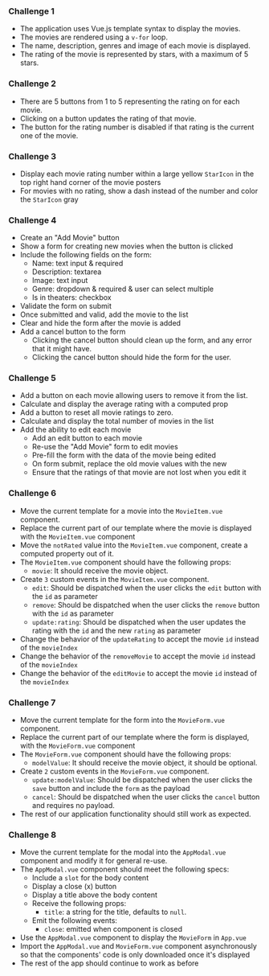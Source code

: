 ### Challenge 1

-   The application uses Vue.js template syntax to display the movies.
-   The movies are rendered using a `v-for` loop.
-   The name, description, genres and image of each movie is displayed.
-   The rating of the movie is represented by stars, with a maximum of 5 stars.

### Challenge 2

-   There are 5 buttons from 1 to 5 representing the rating on for each movie.
-   Clicking on a button updates the rating of that movie.
-   The button for the rating number is disabled if that rating is the current one of the movie.

### Challenge 3

-   Display each movie rating number within a large yellow `StarIcon` in the top right hand corner of the movie posters
-   For movies with no rating, show a dash instead of the number and color the `StarIcon` gray

### Challenge 4

-   Create an "Add Movie" button
-   Show a form for creating new movies when the button is clicked
-   Include the following fields on the form:
    -   Name: text input & required
    -   Description: textarea
    -   Image: text input
    -   Genre: dropdown & required & user can select multiple
    -   Is in theaters: checkbox
-   Validate the form on submit
-   Once submitted and valid, add the movie to the list
-   Clear and hide the form after the movie is added
-   Add a cancel button to the form
    -   Clicking the cancel button should clean up the form, and any error that it might have.
    -   Clicking the cancel button should hide the form for the user.

### Challenge 5

-   Add a button on each movie allowing users to remove it from the list.
-   Calculate and display the average rating with a computed prop
-   Add a button to reset all movie ratings to zero.
-   Calculate and display the total number of movies in the list
-   Add the ability to edit each movie
    -   Add an edit button to each movie
    -   Re-use the "Add Movie" form to edit movies
    -   Pre-fill the form with the data of the movie being edited
    -   On form submit, replace the old movie values with the new
    -   Ensure that the ratings of that movie are not lost when you edit it

### Challenge 6

-   Move the current template for a movie into the `MovieItem.vue` component.
-   Replace the current part of our template where the movie is displayed with the `MovieItem.vue` component
-   Move the `notRated` value into the `MovieItem.vue` component, create a computed property out of it.
-   The `MovieItem.vue` component should have the following props:
    -   `movie`: It should receive the movie object.
-   Create `3` custom events in the `MovieItem.vue` component.
    -   `edit`: Should be dispatched when the user clicks the `edit` button with the `id` as parameter
    -   `remove`: Should be dispatched when the user clicks the `remove` button with the `id` as parameter
    -   `update:rating`: Should be dispatched when the user updates the rating with the `id` and the new `rating` as parameter
-   Change the behavior of the `updateRating` to accept the movie `id` instead of the `movieIndex`
-   Change the behavior of the `removeMovie` to accept the movie `id` instead of the `movieIndex`
-   Change the behavior of the `editMovie` to accept the movie `id` instead of the `movieIndex`

### Challenge 7

-   Move the current template for the form into the `MovieForm.vue` component.
-   Replace the current part of our template where the form is displayed, with the `MovieForm.vue` component
-   The `MovieForm.vue` component should have the following props:
    -   `modelValue`: It should receive the movie object, it should be optional.
-   Create `2` custom events in the `MovieForm.vue` component.
    -   `update:modelValue`: Should be dispatched when the user clicks the `save` button and include the `form` as the payload
    -   `cancel`: Should be dispatched when the user clicks the `cancel` button and requires no payload.
-   The rest of our application functionality should still work as expected.

### Challenge 8

-   Move the current template for the modal into the `AppModal.vue` component and modify it for general re-use.
-   The `AppModal.vue` component should meet the following specs:
    -   Include a `slot` for the body content
    -   Display a close (x) button
    -   Display a title above the body content
    -   Receive the following props:
        -   `title`: a string for the title, defaults to `null`.
    -   Emit the following events:
        -   `close`: emitted when component is closed
-   Use the `AppModal.vue` component to display the `MovieForm` in `App.vue`
-   Import the `AppModal.vue` and `MovieForm.vue` component asynchronously so that the components' code is only downloaded once it's displayed
-   The rest of the app should continue to work as before

